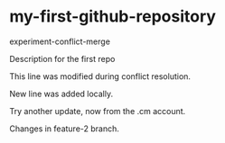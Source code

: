 # my-first-github-repository
experiment-conflict-merge

Description for the first repo

This line was modified during conflict resolution.

New line was added locally.

Try another update, now from the .cm account.


Changes in feature-2 branch.

